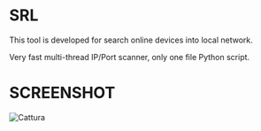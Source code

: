 # SRL

This tool is developed for search online devices into local network.

Very fast multi-thread IP/Port scanner, only one file Python script.

# SCREENSHOT

![Cattura](https://user-images.githubusercontent.com/583775/186486424-6f12fdb4-efe8-4134-a761-fe7776445c76.JPG)
